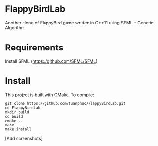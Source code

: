 # FlappyBirdLab

Another clone of FlappyBird game written in C++11 using SFML + Genetic Algorithm.

# Requirements
Install SFML (https://github.com/SFML/SFML)

# Install
This project is built with CMake. To compile:
```
git clone https://github.com/tuanphuc/FlappyBirdLab.git
cd FlappyBirdLab
mkdir build
cd build
cmake ..
make
make install
```

[Add screenshots]

